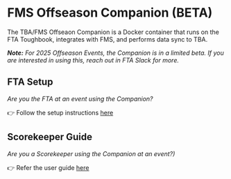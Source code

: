 # FMS Offseason Companion (BETA)

The TBA/FMS Offseaon Companion is a Docker container that runs on the FTA Toughbook, integrates with FMS, and performs data sync to TBA.

_**Note:** For 2025 Offseason Events, the Companion is in a limited beta. If you are interested in using this, reach out in FTA Slack for more._

## FTA Setup

_Are you the FTA at an event using the Companion?_

👉 Follow the setup instructions [here](https://github.com/the-blue-alliance/fms-companion-dist/wiki/FTA-Setup)

## Scorekeeper Guide

_Are you a Scorekeeper using the Companion at an event?)_

👉 Refer the user guide [here](https://github.com/the-blue-alliance/fms-companion-dist/wiki/Scorekeeper-Guide)
